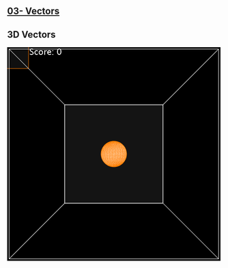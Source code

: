 ## [03- Vectors](https://github.com/yrgo/gp20/tree/master/Programming%20Fundamentals/03%20-%20Vectors)


## 3D Vectors
<img src="https://github.com/danielalexandernielsen/Yrgo/blob/master/Daniel_03_Vectors/Daniel_03_Vectors_3D/nielsen_daniel_03Vectors.gif?raw=true">
